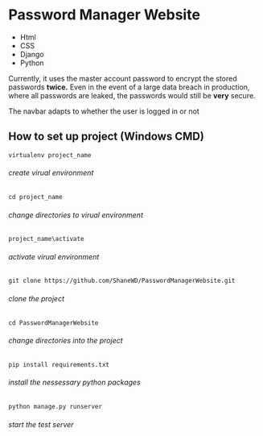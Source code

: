 # Password Manager Website
- Html
- CSS
- Django
- Python

Currently, it uses the master account password to encrypt the stored passwords **twice.** Even in the event of a large data breach in production, where all passwords are leaked, the passwords would still be **very** secure. 

The navbar adapts to whether the user is logged in or not

## How to set up project (Windows CMD)
```
virtualenv project_name
```
###### create virual environment 
```
cd project_name
```
###### change directories to virual environment 
```
project_name\activate
```
###### activate virual environment 
```
git clone https://github.com/ShaneWD/PasswordManagerWebsite.git
```
###### clone the project
```
cd PasswordManagerWebsite
```
###### change directories into the project
```
pip install requirements.txt
```
###### install the nessessary python packages
```
python manage.py runserver
```
###### start the test server 
